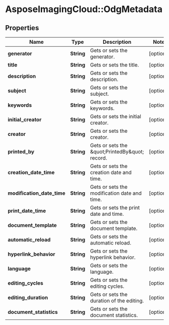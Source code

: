 # AsposeImagingCloud::OdgMetadata

## Properties
Name | Type | Description | Notes
------------ | ------------- | ------------- | -------------
**generator** | **String** | Gets or sets the generator. | [optional] 
**title** | **String** | Gets or sets the title. | [optional] 
**description** | **String** | Gets or sets the description. | [optional] 
**subject** | **String** | Gets or sets the subject. | [optional] 
**keywords** | **String** | Gets or sets the keywords. | [optional] 
**initial_creator** | **String** | Gets or sets the initial creator. | [optional] 
**creator** | **String** | Gets or sets the creator. | [optional] 
**printed_by** | **String** | Gets or sets the \&quot;PrintedBy\&quot; record. | [optional] 
**creation_date_time** | **String** | Gets or sets the creation date and time. | [optional] 
**modification_date_time** | **String** | Gets or sets the modification date and time. | [optional] 
**print_date_time** | **String** | Gets or sets the print date and time. | [optional] 
**document_template** | **String** | Gets or sets the document template. | [optional] 
**automatic_reload** | **String** | Gets or sets the automatic reload. | [optional] 
**hyperlink_behavior** | **String** | Gets or sets the hyperlink behavior. | [optional] 
**language** | **String** | Gets or sets the language. | [optional] 
**editing_cycles** | **String** | Gets or sets the editing cycles. | [optional] 
**editing_duration** | **String** | Gets or sets the duration of the editing. | [optional] 
**document_statistics** | **String** | Gets or sets the document statistics. | [optional] 


